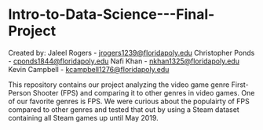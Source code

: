 # Intro-to-Data-Science---Final-Project
Created by:
  Jaleel Rogers - jrogers1239@floridapoly.edu
  Christopher Ponds - cponds1844@floridapoly.edu
  Nafi Khan - nkhan1325@floridapoly.edu
  Kevin Campbell - kcampbell1276@floridapoly.edu
  
  This repository contains our project analyzing the video game genre First-Person Shooter (FPS) and comparing it to other genres in video games.
  One of our favorite genres is FPS. We were curious about the populairty of FPS compared to other genres and tested that out by using a Steam dataset
  containing all Steam games up until May 2019.
